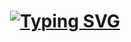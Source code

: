 <h1 align="center">
  <a href="https://git.io/typing-svg"><img src="https://readme-typing-svg.demolab.com?font=Fira+Code&size=32&pause=1000&width=435&lines=Hello%2C+There!%F0%9F%91%8B;I'm+Ehsan;Not+%7Bjson%7D!;Nice+to+meet+you!" alt="Typing SVG" /></a>
</h1>
<img src="https://www.animatedimages.org/data/media/562/animated-line-image-0111.gif" width="1015" height="2" />
